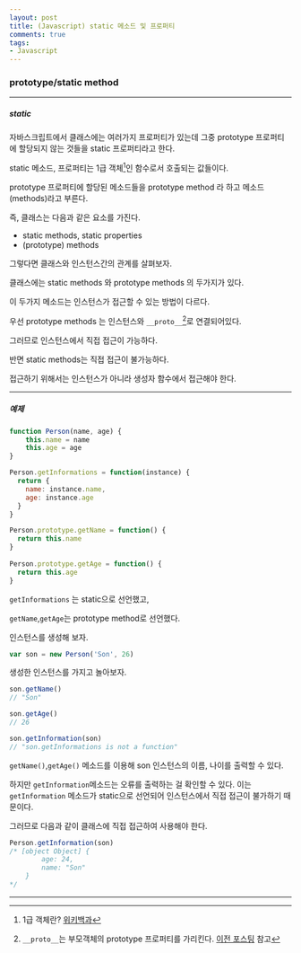 ```yaml
---
layout: post
title: (Javascript) static 메소드 및 프로퍼티
comments: true
tags:
- Javascript
---
```




### prototype/static method

---



##### static

자바스크립트에서 클래스에는 여러가지 프로퍼티가 있는데 그중 prototype 프로퍼티에 할당되지 않는 것들을 static 프로퍼티라고 한다.

static 메소드, 프로퍼티는 1급 객체[^1]인 함수로서 호출되는 값들이다.

prototype 프로퍼티에 할당된 메소드들을 prototype method 라 하고 메소드(methods)라고 부른다.



즉, 클래스는 다음과 같은 요소를 가진다.

- static methods, static properties
- (prototype) methods



그렇다면 클래스와 인스턴스간의 관계를 살펴보자.

클래스에는 static methods 와 prototype methods 의 두가지가 있다.

이 두가지 메소드는 인스턴스가 접근할 수 있는 방법이 다르다.



우선 prototype methods 는 인스턴스와 `__proto__`[^2]로 연결되어있다.

그러므로 인스턴스에서 직접 접근이 가능하다.



반면 static methods는 직접 접근이 불가능하다.

접근하기 위해서는 인스턴스가 아니라 생성자 함수에서 접근해야 한다.



---

##### 예제



```javascript
function Person(name, age) {
    this.name = name
    this.age = age
}

Person.getInformations = function(instance) {
  return {
    name: instance.name,
    age: instance.age
  }
}

Person.prototype.getName = function() {
  return this.name
}
 
Person.prototype.getAge = function() {
  return this.age
}
```

`getInformations` 는 static으로 선언했고,

`getName`,`getAge`는 prototype method로 선언했다.



인스턴스를 생성해 보자.

```javascript
var son = new Person('Son', 26)
```

생성한 인스턴스를 가지고 놀아보자.

```javascript
son.getName()
// "Son"

son.getAge()
// 26

son.getInformation(son)
// "son.getInformations is not a function"
```

`getName()`,`getAge()` 메소드를 이용해 son 인스턴스의 이름, 나이를 출력할 수 있다.

하지만 `getInformation`메소드는 오류를 출력하는 걸 확인할 수 있다. 이는 `getInformation` 메소드가 static으로 선언되어 인스턴스에서 직접 접근이 불가하기 때문이다.

그러므로 다음과 같이 클래스에 직접 접근하여 사용해야 한다.

```javascript
Person.getInformation(son)
/* [object Object] {
  		age: 24,
  		name: "Son"
	}
*/
```



___

[^1]: 1급 객체란? [위키백과](https://ko.wikipedia.org/wiki/%EC%9D%BC%EA%B8%89_%EA%B0%9D%EC%B2%B4)
[^2]: `__proto__`는 부모객체의 prototype 프로퍼티를 가리킨다. [이전 포스팅](https://jaeworld.github.io/Javascript-Flow-7/) 참고
